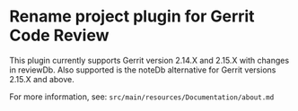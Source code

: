 # Rename project plugin for Gerrit Code Review

This plugin currently supports Gerrit version 2.14.X and 2.15.X with changes in reviewDb. Also supported is the noteDb alternative for Gerrit versions 2.15.X and above.

For more information, see: `src/main/resources/Documentation/about.md`
